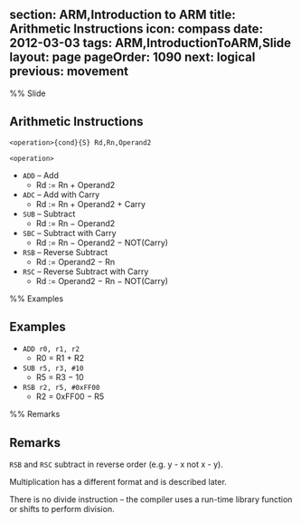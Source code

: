 section: ARM,Introduction to ARM
title: Arithmetic Instructions
icon: compass
date: 2012-03-03
tags: ARM,IntroductionToARM,Slide
layout: page
pageOrder: 1090
next: logical
previous: movement
----

%% Slide

## Arithmetic Instructions

<div class="format"><code>&lt;operation&gt;{cond}{S} Rd,Rn,Operand2</code></div>

`<operation>`

* `ADD` – Add
  * Rd := Rn + Operand2
* `ADC` – Add with Carry
  * Rd := Rn + Operand2 + Carry
* `SUB` – Subtract
  * Rd := Rn − Operand2
* `SBC` – Subtract with Carry
  * Rd := Rn − Operand2 − NOT(Carry)
* `RSB` – Reverse Subtract
  * Rd := Operand2 − Rn
* `RSC` – Reverse Subtract with Carry
  * Rd := Operand2 − Rn − NOT(Carry)

%% Examples

## Examples

* `ADD r0, r1, r2`
  * R0 = R1 + R2
* `SUB r5, r3, #10`
  * R5 = R3 − 10
* `RSB r2, r5, #0xFF00`
  * R2 = 0xFF00 − R5

%% Remarks

## Remarks

`RSB` and `RSC` subtract in reverse order (e.g. y - x not x - y).

Multiplication has a different format and is described later.

There is no divide instruction – the compiler uses a run-time library function or shifts to perform division.
